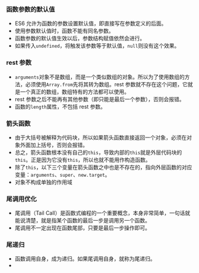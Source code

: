 ### 函数参数的默认值

- ES6 允许为函数的参数设置默认值，即直接写在参数定义的后面。
- 使用参数默认值时，函数不能有同名参数。
- 函数参数的默认值生效以后，参数结构赋值依然会进行。
- 如果传入`undefined`，将触发该参数等于默认值，`null`则没有这个效果。

### rest 参数

- `arguments`对象不是数组，而是一个类似数组的对象。所以为了使用数组的方法，必须使用`Array.from`先将其转为数组。rest 参数就不存在这个问题，它就是一个真正的数组，数组特有的方法都可以使用。
- rest 参数之后不能再有其他参数（即只能是最后一个参数），否则会报错。
- 函数的`length`属性，不包括 rest 参数。

### 箭头函数

- 由于大括号被解释为代码块，所以如果箭头函数直接返回一个对象，必须在对象外面加上括号，否则会报错。
- 总之，箭头函数根本没有自己的`this`，导致内部的`this`就是外层代码块的`this`。正是因为它没有`this`，所以也就不能用作构造函数。
- 除了`this`，以下三个变量在箭头函数之中也是不存在的，指向外层函数的对应变量：`arguments`、`super`、`new.target`。
- 对象不构成单独的作用域

### 尾调用优化

- 尾调用（Tail Call）是函数式编程的一个重要概念，本身非常简单，一句话就能说清楚，就是指某个函数的最后一步是调用另一个函数。
- 尾调用不一定出现在函数尾部，只要是最后一步操作即可。

### 尾递归

- 函数调用自身，成为递归。如果尾调用自身，就称为尾递归。
- 
